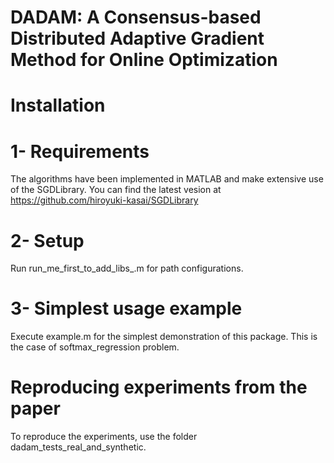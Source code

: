 # DADAM: A Consensus-based Distributed Adaptive Gradient Method for Online Optimization

# Installation

# 1- Requirements
The algorithms have been implemented in MATLAB and make extensive use of the SGDLibrary. You can find the latest vesion at https://github.com/hiroyuki-kasai/SGDLibrary 


# 2- Setup
Run run_me_first_to_add_libs_.m for path configurations.

# 3- Simplest usage example
Execute example.m for the simplest demonstration of this package. This is the case of softmax_regression problem.


# Reproducing experiments from the paper
To reproduce the experiments, use the folder dadam_tests_real_and_synthetic.




